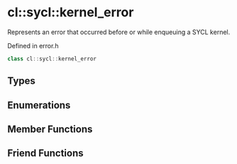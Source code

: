 # cl::sycl::kernel_error

Represents an error that occurred before or while enqueuing a SYCL kernel. 

Defined in error.h

```cpp
class cl::sycl::kernel_error
```

## Types

## Enumerations

## Member Functions


## Friend Functions


